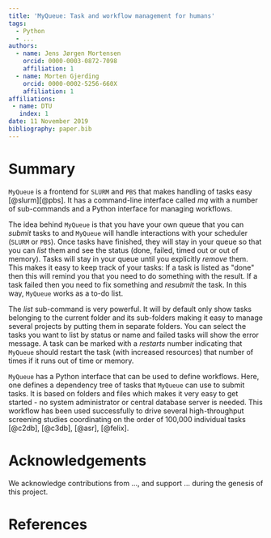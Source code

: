 ```yaml
---
title: 'MyQueue: Task and workflow management for humans'
tags:
  - Python
  - ...
authors:
  - name: Jens Jørgen Mortensen
    orcid: 0000-0003-0872-7098
    affiliation: 1
  - name: Morten Gjerding
    orcid: 0000-0002-5256-660X
    affiliation: 1
affiliations:
 - name: DTU
   index: 1
date: 11 November 2019
bibliography: paper.bib
---
```


# Summary

``MyQueue`` is a frontend for ``SLURM`` and ``PBS`` that makes handling of
tasks easy [@slurm][@pbs]. It has a command-line interface called *mq* with a
number of sub-commands and a Python interface for managing workflows.

The idea behind ``MyQueue`` is that you have your own queue that you can
*submit* tasks to and ``MyQueue`` will handle interactions with your
scheduler (``SLURM`` or ``PBS``).  Once tasks have finished, they will stay
in your queue so that you can *list* them and see the status (done, failed,
timed out or out of memory). Tasks will stay in your queue until you
explicitly *remove* them.  This makes it easy to keep track of your tasks:
If a task is listed as "done" then this will remind you that you need to do
something with the result.  If a task failed then you need to fix something
and *resubmit* the task.  In this way, ``MyQueue`` works as a to-do list.

The *list* sub-command is very powerful.  It will by default only show tasks
belonging to the current folder and its sub-folders making it easy to manage
several projects by putting them in separate folders.  You can select the
tasks you want to list by status or name and failed tasks will show the error
message.  A task can be marked with a *restarts* number indicating that
``MyQueue`` should restart the task (with increased resources) that number of
times if it runs out of time or memory.

``MyQueue`` has a Python interface that can be used to define workflows.
Here, one defines a dependency tree of tasks that ``MyQueue`` can use to
submit tasks. It is based on folders and files which makes it very easy to
get started - no system administrator or central database server is needed.
This workflow has been used successfully to drive several high-throughput
screening studies coordinating on the order of 100,000 individual tasks
[@c2db], [@c3db], [@asr], [@felix].

# Acknowledgements

We acknowledge contributions from ..., and support ... during the genesis of
this project.

# References

